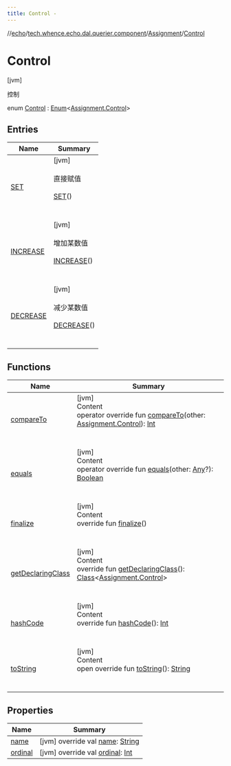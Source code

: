 ```yaml
---
title: Control -
---
```

//[echo](../../../index.md)/[tech.whence.echo.dal.querier.component](../../index.md)/[Assignment](../index.md)/[Control](index.md)



# Control  
 [jvm] 

控制

enum [Control](index.md) : [Enum](https://kotlinlang.org/api/latest/jvm/stdlib/kotlin/-enum/index.html)<[Assignment.Control](index.md)>    


## Entries  
  
|  Name|  Summary| 
|---|---|
| [SET](-s-e-t/index.md)|  [jvm] <br><br>直接赋值<br><br>[SET](-s-e-t/index.md)()  <br>  <br>   <br>
| [INCREASE](-i-n-c-r-e-a-s-e/index.md)|  [jvm] <br><br>增加某数值<br><br>[INCREASE](-i-n-c-r-e-a-s-e/index.md)()  <br>  <br>   <br>
| [DECREASE](-d-e-c-r-e-a-s-e/index.md)|  [jvm] <br><br>减少某数值<br><br>[DECREASE](-d-e-c-r-e-a-s-e/index.md)()  <br>  <br>   <br>


## Functions  
  
|  Name|  Summary| 
|---|---|
| [compareTo](-d-e-c-r-e-a-s-e/index.md#kotlin/Enum/compareTo/#tech.whence.echo.dal.querier.component.Assignment.Control/PointingToDeclaration/)| [jvm]  <br>Content  <br>operator override fun [compareTo](-d-e-c-r-e-a-s-e/index.md#kotlin/Enum/compareTo/#tech.whence.echo.dal.querier.component.Assignment.Control/PointingToDeclaration/)(other: [Assignment.Control](index.md)): [Int](https://kotlinlang.org/api/latest/jvm/stdlib/kotlin/-int/index.html)  <br><br><br>
| [equals](../../../tech.whence.echo.webclient.response/-response-mocker/-purpose/-p-a-r-s-e-d/index.md#kotlin/Enum/equals/#kotlin.Any?/PointingToDeclaration/)| [jvm]  <br>Content  <br>operator override fun [equals](../../../tech.whence.echo.webclient.response/-response-mocker/-purpose/-p-a-r-s-e-d/index.md#kotlin/Enum/equals/#kotlin.Any?/PointingToDeclaration/)(other: [Any](https://kotlinlang.org/api/latest/jvm/stdlib/kotlin/-any/index.html)?): [Boolean](https://kotlinlang.org/api/latest/jvm/stdlib/kotlin/-boolean/index.html)  <br><br><br>
| [finalize](../../../tech.whence.echo.webclient.response/-response-mocker/-purpose/-p-a-r-s-e-d/index.md#kotlin/Enum/finalize/#/PointingToDeclaration/)| [jvm]  <br>Content  <br>override fun [finalize](../../../tech.whence.echo.webclient.response/-response-mocker/-purpose/-p-a-r-s-e-d/index.md#kotlin/Enum/finalize/#/PointingToDeclaration/)()  <br><br><br>
| [getDeclaringClass](../../../tech.whence.echo.webclient.response/-response-mocker/-purpose/-p-a-r-s-e-d/index.md#kotlin/Enum/getDeclaringClass/#/PointingToDeclaration/)| [jvm]  <br>Content  <br>override fun [getDeclaringClass](../../../tech.whence.echo.webclient.response/-response-mocker/-purpose/-p-a-r-s-e-d/index.md#kotlin/Enum/getDeclaringClass/#/PointingToDeclaration/)(): [Class](https://docs.oracle.com/javase/8/docs/api/java/lang/Class.html)<[Assignment.Control](index.md)>  <br><br><br>
| [hashCode](../../../tech.whence.echo.webclient.response/-response-mocker/-purpose/-p-a-r-s-e-d/index.md#kotlin/Enum/hashCode/#/PointingToDeclaration/)| [jvm]  <br>Content  <br>override fun [hashCode](../../../tech.whence.echo.webclient.response/-response-mocker/-purpose/-p-a-r-s-e-d/index.md#kotlin/Enum/hashCode/#/PointingToDeclaration/)(): [Int](https://kotlinlang.org/api/latest/jvm/stdlib/kotlin/-int/index.html)  <br><br><br>
| [toString](../../../tech.whence.echo.webclient.response/-response-mocker/-purpose/-p-a-r-s-e-d/index.md#kotlin/Enum/toString/#/PointingToDeclaration/)| [jvm]  <br>Content  <br>open override fun [toString](../../../tech.whence.echo.webclient.response/-response-mocker/-purpose/-p-a-r-s-e-d/index.md#kotlin/Enum/toString/#/PointingToDeclaration/)(): [String](https://kotlinlang.org/api/latest/jvm/stdlib/kotlin/-string/index.html)  <br><br><br>


## Properties  
  
|  Name|  Summary| 
|---|---|
| [name](index.md#tech.whence.echo.dal.querier.component/Assignment.Control/name/#/PointingToDeclaration/)|  [jvm] override val [name](index.md#tech.whence.echo.dal.querier.component/Assignment.Control/name/#/PointingToDeclaration/): [String](https://kotlinlang.org/api/latest/jvm/stdlib/kotlin/-string/index.html)   <br>
| [ordinal](index.md#tech.whence.echo.dal.querier.component/Assignment.Control/ordinal/#/PointingToDeclaration/)|  [jvm] override val [ordinal](index.md#tech.whence.echo.dal.querier.component/Assignment.Control/ordinal/#/PointingToDeclaration/): [Int](https://kotlinlang.org/api/latest/jvm/stdlib/kotlin/-int/index.html)   <br>

